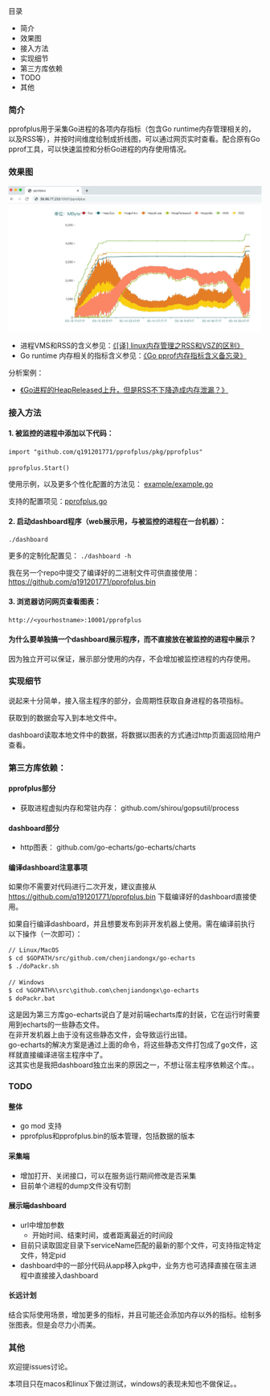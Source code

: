 目录

- 简介
- 效果图
- 接入方法
- 实现细节
- 第三方库依赖
- TODO
- 其他

### 简介

pprofplus用于采集Go进程的各项内存指标（包含Go runtime内存管理相关的，以及RSS等），并按时间维度绘制成折线图，可以通过网页实时查看。配合原有Go pprof工具，可以快速监控和分析Go进程的内存使用情况。

### 效果图

![效果图](https://raw.githubusercontent.com/q191201771/pprofplus.bin/master/snapshot.jpg)

- 进程VMS和RSS的含义参见：[《[译] linux内存管理之RSS和VSZ的区别》](https://pengrl.com/p/21292/)
- Go runtime 内存相关的指标含义参见：[《Go pprof内存指标含义备忘录》](https://pengrl.com/p/20031/)

分析案例：

- [《Go进程的HeapReleased上升，但是RSS不下降造成内存泄漏？》](https://pengrl.com/p/20033/)

### 接入方法

#### 1. 被监控的进程中添加以下代码：

```golang
import "github.com/q191201771/pprofplus/pkg/pprofplus"

pprofplus.Start()
```

使用示例，以及更多个性化配置的方法见： [example/example.go](https://github.com/q191201771/pprofplus/blob/master/example/example.go)

支持的配置项见：[pprofplus.go](https://github.com/q191201771/pprofplus/blob/master/pkg/pprofplus/pprofplus.go#L13)

#### 2. 启动dashboard程序（web展示用，与被监控的进程在一台机器）：

```shell
./dashboard
```

更多的定制化配置见： `./dashboard -h`

我在另一个repo中提交了编译好的二进制文件可供直接使用：https://github.com/q191201771/pprofplus.bin

#### 3. 浏览器访问网页查看图表：

`http://<yourhostname>:10001/pprofplus`

#### 为什么要单独搞一个dashboard展示程序，而不直接放在被监控的进程中展示？

因为独立开可以保证，展示部分使用的内存，不会增加被监控进程的内存使用。

### 实现细节

说起来十分简单，接入宿主程序的部分，会周期性获取自身进程的各项指标。

获取到的数据会写入到本地文件中。

dashboard读取本地文件中的数据，将数据以图表的方式通过http页面返回给用户查看。

### 第三方库依赖：

#### pprofplus部分

- 获取进程虚拟内存和常驻内存： github.com/shirou/gopsutil/process

#### dashboard部分

- http图表： github.com/go-echarts/go-echarts/charts

#### 编译dashboard注意事项

如果你不需要对代码进行二次开发，建议直接从 https://github.com/q191201771/pprofplus.bin 下载编译好的dashboard直接使用。

如果自行编译dashboard，并且想要发布到非开发机器上使用。需在编译前执行以下操作（一次即可）：

```shell
// Linux/MacOS
$ cd $GOPATH/src/github.com/chenjiandongx/go-echarts
$ ./doPackr.sh

// Windows
$ cd %GOPATH%\src\github.com\chenjiandongx\go-echarts
$ doPackr.bat
```

这是因为第三方库go-echarts说白了是对前端echarts库的封装，它在运行时需要用到echarts的一些静态文件。  
在非开发机器上由于没有这些静态文件，会导致运行出错。  
go-echarts的解决方案是通过上面的命令，将这些静态文件打包成了go文件，这样就直接编译进宿主程序中了。  
这其实也是我把dashboard独立出来的原因之一，不想让宿主程序依赖这个库。。

### TODO

#### 整体

- go mod 支持
- pprofplus和pprofplus.bin的版本管理，包括数据的版本

#### 采集端

- 增加打开、关闭接口，可以在服务运行期间修改是否采集
- 目前单个进程的dump文件没有切割

#### 展示端dashboard

- url中增加参数
    - 开始时间、结束时间，或者距离最近的时间段
- 目前只读取固定目录下serviceName匹配的最新的那个文件，可支持指定特定文件，特定pid
- dashboard中的一部分代码从app移入pkg中，业务方也可选择直接在宿主进程中直接接入dashboard

#### 长远计划

结合实际使用场景，增加更多的指标，并且可能还会添加内存以外的指标。绘制多张图表。但是会尽力小而美。

### 其他

欢迎提issues讨论。

本项目只在macos和linux下做过测试，windows的表现未知也不做保证。。
